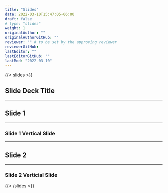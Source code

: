 ```yaml
---
title: "Slides"
date: 2022-03-10T15:47:05-06:00
draft: false
# type: "slides"
weight: 1
originalAuthor: ""
originalAuthorGitHub: ""
reviewer: "" # to be set by the approving reviewer
reviewerGitHub:
lastEditor: ""
lastEditorGitHub: ""
lastMod: "2022-03-10"
---
```


{{< slides >}}

## Slide Deck Title

---

## Slide 1

___

### Slide 1 Vertical Slide

---

## Slide 2

___

### Slide 2 Verticial Slide

{{< /slides >}}